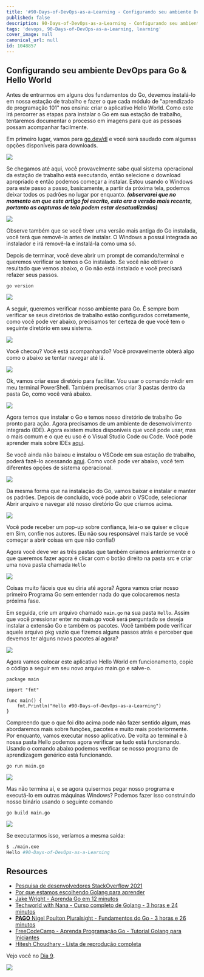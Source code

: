 ```yaml
---
title: '#90-Days-of-DevOps-as-a-Learning - Configurando seu ambiente DevOps para Go & Hello World – Dia 8'
published: false
description: 90-Days-of-DevOps-as-a-Learning - Configurando seu ambiente DevOps para Go & Hello World
tags: 'devops, 90-Days-of-DevOps-as-a-Learning, learning'
cover_image: null
canonical_url: null
id: 1048857
---
```


## Configurando seu ambiente DevOps para Go & Hello World

Antes de entrarmos em alguns dos fundamentos do Go, devemos instalá-lo em nossa estação de trabalho e fazer o que cada módulo de "aprendizado de programação 101" nos ensina: criar o aplicativo Hello World. Como este irá percorrer as etapas para instalar o Go em sua estação de trabalho, tentaremos documentar o processo em imagens para que as pessoas possam acompanhar facilmente.

Em primeiro lugar, vamos para [go.dev/dl](https://go.dev/dl/) e você será saudado com algumas opções disponíveis para downloads.

![](../../Days/Images/Day8_Go1.png)

Se chegamos até aqui, você provavelmente sabe qual sistema operacional da estação de trabalho está executando, então selecione o download apropriado e então podemos começar a instalar. Estou usando o Windows para este passo a passo, basicamente, a partir da próxima tela, podemos deixar todos os padrões no lugar por enquanto. **_(observarei que no momento em que este artigo foi escrito, esta era a versão mais recente, portanto as capturas de tela podem estar desatualizadas)_**

![](../../Days/Images/Day8_Go2.png)

Observe também que se você tiver uma versão mais antiga do Go instalada, você terá que removê-la antes de instalar. O Windows a possui integrada ao instalador e irá removê-la e instalá-la como uma só.

Depois de terminar, você deve abrir um prompt de comando/terminal e queremos verificar se temos o Go instalado. Se você não obtiver o resultado que vemos abaixo, o Go não está instalado e você precisará refazer seus passos.

`go version`

![](../../Days/Images/Day8_Go3.png)

A seguir, queremos verificar nosso ambiente para Go. É sempre bom verificar se seus diretórios de trabalho estão configurados corretamente, como você pode ver abaixo, precisamos ter certeza de que você tem o seguinte diretório em seu sistema.

![](../../Days/Images/Day8_Go4.png)

Você checou? Você está acompanhando? Você provavelmente obterá algo como o abaixo se tentar navegar até lá.

![](../../Days/Images/Day8_Go5.png)

Ok, vamos criar esse diretório para facilitar. Vou usar o comando mkdir em meu terminal PowerShell. Também precisamos criar 3 pastas dentro da pasta Go, como você verá abaixo.

![](../../Days/Images/Day8_Go6.png)

Agora temos que instalar o Go e temos nosso diretório de trabalho Go pronto para ação. Agora precisamos de um ambiente de desenvolvimento integrado (IDE). Agora existem muitos disponíveis que você pode usar, mas o mais comum e o que eu uso é o Visual Studio Code ou Code. Você pode aprender mais sobre IDEs [aqui](https://www.youtube.com/watch?v=vUn5akOlFXQ).

Se você ainda não baixou e instalou o VSCode em sua estação de trabalho, poderá fazê-lo acessando [aqui](https://code.visualstudio.com/download). Como você pode ver abaixo, você tem diferentes opções de sistema operacional.

![](../../Days/Images/Day8_Go7.png)

Da mesma forma que na instalação do Go, vamos baixar e instalar e manter os padrões. Depois de concluído, você pode abrir o VSCode, selecionar Abrir arquivo e navegar até nosso diretório Go que criamos acima.

![](../../Days/Images/Day8_Go8.png)

Você pode receber um pop-up sobre confiança, leia-o se quiser e clique em Sim, confie nos autores. (Eu não sou responsável mais tarde se você começar a abrir coisas em que não confia!)

Agora você deve ver as três pastas que também criamos anteriormente e o que queremos fazer agora é clicar com o botão direito na pasta src e criar uma nova pasta chamada `Hello`

![](../../Days/Images/Day8_Go9.png)

Coisas muito fáceis que eu diria até agora? Agora vamos criar nosso primeiro Programa Go sem entender nada do que colocaremos nesta próxima fase.

Em seguida, crie um arquivo chamado `main.go` na sua pasta `Hello`. Assim que você pressionar enter no main.go você será perguntado se deseja instalar a extensão Go e também os pacotes. Você também pode verificar aquele arquivo pkg vazio que fizemos alguns passos atrás e perceber que devemos ter alguns novos pacotes aí agora?

![](../../Days/Images/Day8_Go10.png)

Agora vamos colocar este aplicativo Hello World em funcionamento, copie o código a seguir em seu novo arquivo main.go e salve-o.

```
package main

import "fmt"

func main() {
    fmt.Println("Hello #90-Days-of-DevOps-as-a-Learning")
}
```

Compreendo que o que foi dito acima pode não fazer sentido algum, mas abordaremos mais sobre funções, pacotes e muito mais posteriormente. Por enquanto, vamos executar nosso aplicativo. De volta ao terminal e à nossa pasta Hello podemos agora verificar se tudo está funcionando. Usando o comando abaixo podemos verificar se nosso programa de aprendizagem genérico está funcionando.

```
go run main.go
```

![](../../Days/Images/Day8_Go11.png)

Mas não termina aí, e se agora quisermos pegar nosso programa e executá-lo em outras máquinas Windows? Podemos fazer isso construindo nosso binário usando o seguinte comando

```
go build main.go
```

![](../../Days/Images/Day8_Go12.png)

Se executarmos isso, veríamos a mesma saída:

```bash
$ ./main.exe
Hello #90-Days-of-DevOps-as-a-Learning
```

## Resources

- [Pesquisa de desenvolvedores StackOverflow 2021](https://insights.stackoverflow.com/survey/2021)
- [Por que estamos escolhendo Golang para aprender](https://www.youtube.com/watch?v=7pLqIIAqZD4&t=9s)
- [Jake Wright - Aprenda Go em 12 minutos](https://www.youtube.com/watch?v=C8LgvuEBraI&t=312s)
- [Techworld with Nana - Curso completo de Golang - 3 horas e 24 minutos](https://www.youtube.com/watch?v=yyUHQIec83I)
- [**PAGO** Nigel Poulton Pluralsight - Fundamentos do Go - 3 horas e 26 minutos](https://www.pluralsight.com/courses/go-fundamentals)
- [FreeCodeCamp - Aprenda Programação Go - Tutorial Golang para Iniciantes](https://www.youtube.com/watch?v=YS4e4q9oBaU&t=1025s)
- [Hitesh Choudhary - Lista de reprodução completa](https://www.youtube.com/playlist?list=PLRAV69dS1uWSR89FRQGZ6q9BR2b44Tr9N)

Vejo você no [Dia 9](day09.md).

![](../../Days/Images/Day8_Go13.png)

